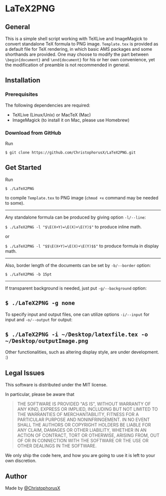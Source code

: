# LaTeX2PNG
## General
This is a simple shell script working with TeXLive and ImageMagick to convert standalone TeX formula to PNG image. `Template.tex` is provided as a default file for TeX rendering, in which basic AMS packages and some shorthands are provided. One may choose to modify the part between `\begin{document}` and `\end{document}` for his or her own convenience, yet the modification of preamble is not recommended in general.
## Installation
### Prerequisites
The following dependencies are required:
- TeXLive (Linux/Unix) or MacTeX (Mac)
- ImageMagick (to install it on Mac, please use Homebrew)

### Download from GitHub
Run

`$ git clone https://github.com/ChristophorusX/LaTeX2PNG.git`

## Get Started
Run

`$ ./LaTeX2PNG`

to compile `Template.tex` to PNG image (`chmod +x` command may be needed to some).

-----

Any standalone formula can be produced by giving option `-l/--line`:

`$ ./LaTeX2PNG -l "$\E(X+Y)=\E(X)+\E(Y)$"` to produce inline math.

or

`$ ./LaTeX2PNG -l "$$\E(X+Y)=\E(X)+\E(Y)$$"` to produce formula in display math.

-----

Also, border length of the documents can be set by `-b/--border` option:

`$ ./LaTeX2PNG -b 15pt`

-----

If transparent background is needed, just put `-g/--background` option:

`$ ./LaTeX2PNG -g none`
-----

To specify input and output files, one can utilize options `-i/--input` for input and `-o/--output` for output:

`$ ./LaTeX2PNG -i ~/Desktop/latexfile.tex -o ~/Desktop/outputImage.png`
-----

Other functionalities, such as altering display style, are under development. :)

## Legal Issues
This software is distributed under the MIT license.

In particular, please be aware that
> THE SOFTWARE IS PROVIDED "AS IS", WITHOUT WARRANTY OF ANY KIND, EXPRESS OR IMPLIED, INCLUDING BUT NOT LIMITED TO THE WARRANTIES OF MERCHANTABILITY, FITNESS FOR A PARTICULAR PURPOSE AND NONINFRINGEMENT. IN NO EVENT SHALL THE AUTHORS OR COPYRIGHT HOLDERS BE LIABLE FOR ANY CLAIM, DAMAGES OR OTHER LIABILITY, WHETHER IN AN ACTION OF CONTRACT, TORT OR OTHERWISE, ARISING FROM, OUT OF OR IN CONNECTION WITH THE SOFTWARE OR THE USE OR OTHER DEALINGS IN THE SOFTWARE.

We only ship the code here, and how you are going to use it is left to your own discretion.

## Author
Made by [@ChristophorusX](https://github.com/ChristophorusX)
